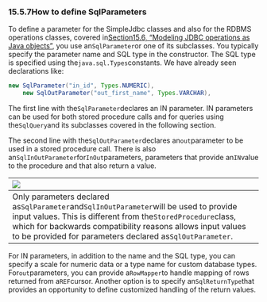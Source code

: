 ### 15.5.7How to define SqlParameters

To define a parameter for the SimpleJdbc classes and also for the RDBMS operations classes, covered in[Section15.6, “Modeling JDBC operations as Java objects”](http://docs.spring.io/spring/docs/5.0.0.M5/spring-framework-reference/html/jdbc.html#jdbc-object), you use an`SqlParameter`or one of its subclasses. You typically specify the parameter name and SQL type in the constructor. The SQL type is specified using the`java.sql.Types`constants. We have already seen declarations like:

```java
new SqlParameter("in_id", Types.NUMERIC),
	new SqlOutParameter("out_first_name", Types.VARCHAR),
```

The first line with the`SqlParameter`declares an IN parameter. IN parameters can be used for both stored procedure calls and for queries using the`SqlQuery`and its subclasses covered in the following section.

The second line with the`SqlOutParameter`declares an`out`parameter to be used in a stored procedure call. There is also an`SqlInOutParameter`for`InOut`parameters, parameters that provide an`IN`value to the procedure and that also return a value.

| ![](http://docs.spring.io/spring/docs/5.0.0.M5/spring-framework-reference/html/images/note.png.pagespeed.ce.9zQ_1wVwzR.png) |
| :--- |
| Only parameters declared as`SqlParameter`and`SqlInOutParameter`will be used to provide input values. This is different from the`StoredProcedure`class, which for backwards compatibility reasons allows input values to be provided for parameters declared as`SqlOutParameter`. |

For IN parameters, in addition to the name and the SQL type, you can specify a scale for numeric data or a type name for custom database types. For`out`parameters, you can provide a`RowMapper`to handle mapping of rows returned from a`REF`cursor. Another option is to specify an`SqlReturnType`that provides an opportunity to define customized handling of the return values.

